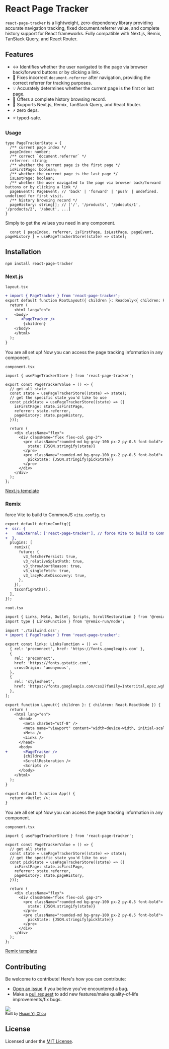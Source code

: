 # React Page Tracker

`react-page-tracker` is a lightweight, zero-dependency library providing accurate navigation tracking, fixed
document.referrer value, and complete history support for React frameworks. Fully compatible with Next.js, Remix, TanStack Query, and React Router.

## Features

- ↔️ Identifies whether the user navigated to the page via browser back/forward buttons or by clicking a link.
- 🐞 Fixes incorrect `document.referrer` after navigation, providing the correct referrer for tracking purposes.
- 💡 Accurately determines whether the current page is the first or last page.
- 🧭 Offers a complete history browsing record.
- 🚀 Supports Next.js, Remix, TanStack Query, and React Router.
- ⚡️ zero deps.
- ⭐️ typed-safe.

### Usage
```tsx
type PageTrackerState = {
  /** current page index */
  pageIndex: number;
  /** correct `document.referrer` */
  referrer: string;
  /** whether the current page is the first page */
  isFirstPage: boolean;
  /** whether the current page is the last page */
  isLastPage: boolean;
  /** whether the user navigated to the page via browser back/forward buttons or by clicking a link */
  pageEvent?: PageEvent; // 'back' | 'forward' | 'push' | undefined.  undefined for first visit.
  /** history browsing record */
  pageHistory: string[]; // ['/', '/products', '/pdocuts/1', '/products/2', '/about', ...]
}
```
Simply to get the values you need in any component.

```tsx
  const { pageIndex, referrer, isFirstPage, isLastPage, pageEvent, pageHistory } = usePageTrackerStore((state) => state);
```

## Installation
```bash
npm install react-page-tracker
```

### Next.js

`layout.tsx`
```diff
+ import { PageTracker } from 'react-page-tracker';
export default function RootLayout({ children }: Readonly<{ children: React.ReactNode; }>) {
  return (
    <html lang="en">
    <body>
+      <PageTracker />
        {children}
    </body>
    </html>
  );
}
```

You are all set up! Now you can access the page tracking information in any component.

`component.tsx`
```tsx
import { usePageTrackerStore } from 'react-page-tracker';

export const PageTrackerValue = () => {
  // get all state
  const state = usePageTrackerStore((state) => state);
  // get the specific state you'd like to use
  const pickState = usePageTrackerStore((state) => ({
    isFirstPage: state.isFirstPage,
    referrer: state.referrer,
    pageHistory: state.pageHistory,
  }));

  return (
    <div className="flex">
      <div className="flex flex-col gap-3">
        <pre className="rounded-md bg-gray-100 px-2 py-0.5 font-bold">
          state: {JSON.stringify(state)}
        </pre>
        <pre className="rounded-md bg-gray-100 px-2 py-0.5 font-bold">
          pickState: {JSON.stringify(pickState)}
        </pre>
      </div>
    </div>
  );
};
```

[Next.js template](https://github.com/hsuanyi-chou/react-page-tracker/tree/main/templates/next-example)

### Remix

force Vite to build to CommonJS
`vite.config.ts`
```diff
export default defineConfig({
+  ssr: {
+    noExternal: ['react-page-tracker'], // force Vite to build to CommonJS
+  },
  plugins: [
    remix({
      future: {
        v3_fetcherPersist: true,
        v3_relativeSplatPath: true,
        v3_throwAbortReason: true,
        v3_singleFetch: true,
        v3_lazyRouteDiscovery: true,
      },
    }),
    tsconfigPaths(),
  ],
});
```

`root.tsx`
```diff
import { Links, Meta, Outlet, Scripts, ScrollRestoration } from '@remix-run/react';
import type { LinksFunction } from '@remix-run/node';

import './tailwind.css';
+ import { PageTracker } from 'react-page-tracker';

export const links: LinksFunction = () => [
  { rel: 'preconnect', href: 'https://fonts.googleapis.com' },
  {
    rel: 'preconnect',
    href: 'https://fonts.gstatic.com',
    crossOrigin: 'anonymous',
  },
  {
    rel: 'stylesheet',
    href: 'https://fonts.googleapis.com/css2?family=Inter:ital,opsz,wght@0,14..32,100..900;1,14..32,100..900&display=swap',
  },
];

export function Layout({ children }: { children: React.ReactNode }) {
  return (
    <html lang="en">
      <head>
        <meta charSet="utf-8" />
        <meta name="viewport" content="width=device-width, initial-scale=1" />
        <Meta />
        <Links />
      </head>
      <body>
+       <PageTracker />
        {children}
        <ScrollRestoration />
        <Scripts />
      </body>
    </html>
  );
}

export default function App() {
  return <Outlet />;
}

```

You are all set up! Now you can access the page tracking information in any component.

`component.tsx`
```tsx
import { usePageTrackerStore } from 'react-page-tracker';

export const PageTrackerValue = () => {
  // get all state
  const state = usePageTrackerStore((state) => state);
  // get the specific state you'd like to use
  const pickState = usePageTrackerStore((state) => ({
    isFirstPage: state.isFirstPage,
    referrer: state.referrer,
    pageHistory: state.pageHistory,
  }));

  return (
    <div className="flex">
      <div className="flex flex-col gap-3">
        <pre className="rounded-md bg-gray-100 px-2 py-0.5 font-bold">
          state: {JSON.stringify(state)}
        </pre>
        <pre className="rounded-md bg-gray-100 px-2 py-0.5 font-bold">
          pickState: {JSON.stringify(pickState)}
        </pre>
      </div>
    </div>
  );
};
```
[Remix template](https://github.com/hsuanyi-chou/react-page-tracker/tree/main/templates/remix-example)

## Contributing

Be welcome to contribute! Here's how you can contribute:

- [Open an issue](https://github.com/hsuanyi-chou/react-page-tracker/issues) if you believe you've encountered a bug.
- Make a [pull request](https://github.com/hsuanyi-chou/react-page-tracker/pull) to add new features/make quality-of-life improvements/fix bugs.

<a href="https://github.com/hsuanyi-chou/react-page-tracker/graphs/contributors">
  <img src="https://contrib.rocks/image?repo=hsuanyi-chou/react-page-tracker" />
</a>
</br>
<sub>
  Built by <a href="https://github.com/hsuanyi-chou">Hsuan Yi, Chou</a>
</sub>

## License

Licensed under the [MIT License](LICENSE.md).
